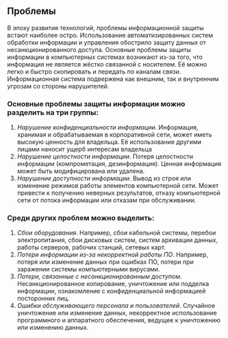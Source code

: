 ## Проблемы
В эпоху развития технологий, проблемы информационной защиты встают наиболее остро. Использование автоматизированных систем обработки информации и управления обострило защиту данных от несанкционированного доступа. Основные проблемы защиты информации в компьютерных системах возникают из-за того, что информация не является жёстко связанной с носителем. Её можно легко и быстро скопировать и передать по каналам связи. Информационная система подвержена как внешним, так и внутренним угрозам со стороны нарушителей. 

### Основные проблемы защиты информации можно разделить на три группы:
1. *Нарушение конфиденциальности информации*. Информация, хранимая и обрабатываемая в корпоративной сети, может иметь высокую ценность для владельца. Её использование другими лицами наносит ущерб интересам владельца
2. *Нарушение целостности информации*. Потеря целостности информации (компрометация, дезинформация). Ценная информация может быть модифицирована или удалена.
3. *Нарушение доступности информации*. Вывод из строя или изменение режимов работы элементов компьютерной сети. Может привести к получению неверных результатов, отказу компьютерной сети от потока информации или отказам при обслуживании.

### Среди других проблем можно выделить:
1. *Сбои оборудования*. Например, сбои кабельной системы, перебои электропитания, сбои дисковых систем, систем архивации данных, работы серверов, рабочих станций, сетевых карт. 
2. *Потери информации из-за некорректной работы ПО*. Например, потеря или изменение данных при ошибках ПО, потери при заражении системы компьютерными вирусами. 
3. *Потери, связанные с несанкционированным доступом*. Несанкционированное копирование, уничтожение или подделка информации, ознакомление с конфиденциальной информацией посторонних лиц. 
4. *Ошибки обслуживающего персонала и пользователей*. Случайное уничтожение или изменение данных, некорректное использование программного и аппаратного обеспечения, ведущее к уничтожению или изменению данных.
